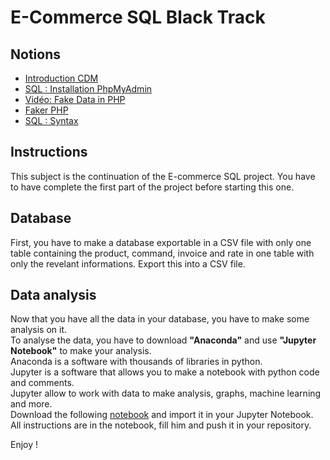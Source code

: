 # E-Commerce SQL Black Track

## Notions
* [Introduction CDM](https://www.it-connect.fr/introduction-au-mcd/)
* [SQL : Installation PhpMyAdmin](https://kinsta.com/fr/blog/installer-phpmyadmin/)
* [Vidéo: Fake Data in PHP](https://www.youtube.com/watch?v=sSDh1zfz-5s)
* [Faker PHP](https://zetcode.com/php/faker/)
* [SQL : Syntax](https://sql.sh/cours)

## Instructions

This subject is the continuation of the E-commerce SQL project. 
You have to have complete the first part of the project before starting this one.

## Database
First, you have to make a database exportable in a CSV file with only one table containing the product, command, invoice and rate in one table with only the revelant informations.
Export this into a CSV file.

## Data analysis
Now that you have all the data in your database, you have to make some analysis on it.  
To analyse the data, you have to download **"Anaconda"** and use **"Jupyter Notebook"** to make your analysis.  
Anaconda is a software with thousands of libraries in python.  
Jupyter is a software that allows you to make a notebook with python code and comments.  
Jupyter allow to work with data to make analysis, graphs, machine learning and more.  
Download the following [notebook]('https://github.com/Lyon-Ynov-Campus/YTrack/blob/master/subjects/e-commerce-SQL/Black_Track/e-commerce.ipynb) and import it in your Jupyter Notebook.  
All instructions are in the notebook, fill him and push it in your repository.  
  
Enjoy !



